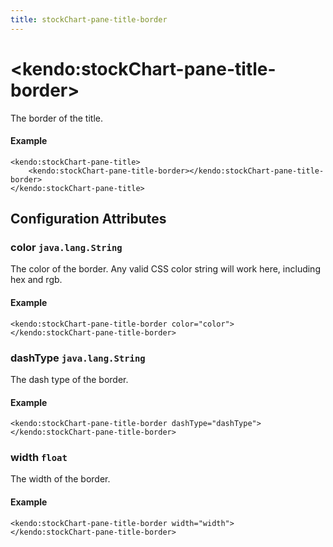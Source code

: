 ```yaml
---
title: stockChart-pane-title-border
---
```


# \<kendo:stockChart-pane-title-border\>

The border of the title.

#### Example
    <kendo:stockChart-pane-title>
        <kendo:stockChart-pane-title-border></kendo:stockChart-pane-title-border>
    </kendo:stockChart-pane-title>

## Configuration Attributes

### color `java.lang.String`

The color of the border. Any valid CSS color string will work here, including
hex and rgb.

#### Example
    <kendo:stockChart-pane-title-border color="color">
    </kendo:stockChart-pane-title-border>

### dashType `java.lang.String`

The dash type of the border.

#### Example
    <kendo:stockChart-pane-title-border dashType="dashType">
    </kendo:stockChart-pane-title-border>

### width `float`

The width of the border.

#### Example
    <kendo:stockChart-pane-title-border width="width">
    </kendo:stockChart-pane-title-border>

